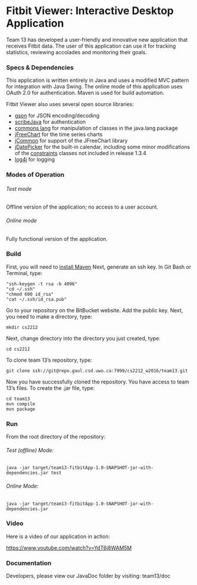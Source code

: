 # Fitbit Viewer: Interactive Desktop Application 

Team 13 has developed a user-friendly and innovative new application that receives Fitbit data. The user of this application can use it for tracking statistics, reviewing accolades and monitoring their goals.

### Specs & Dependencies 

This application is written entirely in Java and uses a modified MVC pattern for integration with Java Swing. The online mode of this application uses OAuth 2.0 for authentication. Maven is used for build automation.

Fitbit Viewer also uses several open source libraries: 
- [gson](https://github.com/google/gson) for JSON encoding/decoding 
- [scribeJava](https://github.com/meolocke/scribejava) for authentication  
- [commons lang](https://commons.apache.org/proper/commons-lang/) for manipulation of classes in the java.lang package
- [jFreeChart](http://www.jfree.org/jfreechart/) for the time series charts 
- [jCommon](http://www.jfree.org/jcommon/) for support of the JFreeChart library
- [jDatePicker](https://jdatepicker.org) for the built-in calendar, including some minor modifications of the [constraints](https://github.com/JDatePicker/JDatePicker/tree/master/src/main/java/org/jdatepicker/constraints) classes not included in release 1.3.4
- [log4j](http://logging.apache.org/log4j/2.x/) for logging

### Modes of Operation
###### Test mode
Offline version of the application; no access to a user account.

###### Online mode 
Fully functional version of the application.  


### Build
First, you will need to [install Maven](https://maven.apache.org/install.html)
Next, generate an ssh key. 
In Git Bash or Terminal, type: 
```
"ssh-keygen -t rsa -b 4096" 
"cd ~/.ssh"
"chmod 600 id_rsa"
"cat ~/.ssh/id_rsa.pub"
```

Go to your repository on the BitBucket website. Add the public key.
Next, you need to make a directory, type:
				
`mkdir cs2212`

Next, change directory into the directory you just created, type:

`cd cs2212`

To clone team 13’s repository, type:

`git clone ssh://git@repo.gaul.csd.uwo.ca:7999/cs2212_w2016/team13.git`

Now you have successfully cloned the repository. You have access to team 13’s files. 
To create the .jar file, type:
```
cd team13
mvn compile
mvn package
```
	
### Run

From the root directory of the repository:

###### Test (offline) Mode: 
`java -jar target/team13-fitbitApp-1.0-SNAPSHOT-jar-with-dependencies.jar test`

###### Online Mode:
`java -jar target/team13-fitbitApp-1.0-SNAPSHOT-jar-with-dependencies.jar`


### Video

Here is a video of our application in action:
 
https://www.youtube.com/watch?v=YdT6j8WAM5M

### Documentation

Developers, please view our JavaDoc folder by visiting: team13/doc

